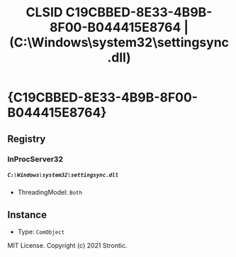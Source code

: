 ﻿---
title: "CLSID C19CBBED-8E33-4B9B-8F00-B044415E8764 | (C:\\Windows\\system32\\settingsync.dll)"
excerpt: What is COM-Object CLSID C19CBBED-8E33-4B9B-8F00-B044415E8764?
---

# {C19CBBED-8E33-4B9B-8F00-B044415E8764}


## Registry


### InProcServer32

##### `C:\Windows\system32\settingsync.dll`
* ThreadingModel: `Both`

## Instance

* Type: `ComObject`

MIT License. Copyright (c) 2021 Strontic.


